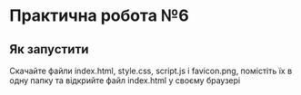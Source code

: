 # Практична робота №6
## Як запустити
Скачайте файли index.html, style.css, script.js і favicon.png, помістіть їх в одну папку та відкрийте файл index.html у своєму браузері